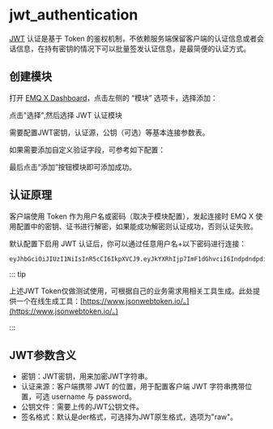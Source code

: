 # jwt\_authentication

[JWT](https://JWT.io/) 认证是基于 Token 的鉴权机制，不依赖服务端保留客户端的认证信息或者会话信息，在持有密钥的情况下可以批量签发认证信息，是最简便的认证方式。

## 创建模块

打开 [EMQ X Dashboard](http://127.0.0.1:18083/#/modules)，点击左侧的 “模块” 选项卡，选择添加：

点击"选择",然后选择 JWT 认证模块

需要配置JWT密钥，认证源，公钥（可选）等基本连接参数表。

如果需要添加自定义验证字段，可参考如下配置：

最后点击“添加”按钮模块即可添加成功。

## 认证原理

客户端使用 Token 作为用户名或密码（取决于模块配置），发起连接时 EMQ X 使用配置中的密钥、证书进行解密，如果能成功解密则认证成功，否则认证失败。

默认配置下启用 JWT 认证后，你可以通过任意用户名+以下密码进行连接：

```bash
eyJhbGciOiJIUzI1NiIsInR5cCI6IkpXVCJ9.eyJkYXRhIjp7ImF1dGhvciI6IndpdndpdiIsInNpdGUiOiJodHRwczovL3dpdndpdi5jb20ifSwiZXhwIjoxNTgyMjU1MzYwNjQyMDAwMCwiaWF0IjoxNTgyMjU1MzYwfQ.FdyAx2fYahm6h3g47m88ttyINzptzKy_speimyUcma4
```

::: tip

上述JWT Token仅做测试使用，可根据自己的业务需求用相关工具生成。此处提供一个在线生成工具：[https://www.jsonwebtoken.io/。](https://www.jsonwebtoken.io/。)

:::

## JWT参数含义

* 密钥：JWT密钥，用来加密JWT字符串。
* 认证来源：客户端携带 JWT 的位置，用于配置客户端 JWT 字符串携带位置，可选 username 与 password。
* 公钥文件：需要上传的JWT公钥文件。
* 签名格式：默认是der格式，可选择为JWT原生格式，选项为"raw"。

